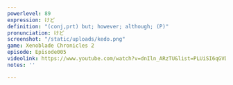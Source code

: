 ```yaml
---
powerlevel: 89
expression: けど
definition: "(conj,prt) but; however; although; (P)"
pronunciation: けど
screenshot: "/static/uploads/kedo.png"
game: Xenoblade Chronicles 2
episode: Episode005
videolink: https://www.youtube.com/watch?v=dnIln_ARzTU&list=PLUiSI6qGVDKsXmMW0GnjV--kUTLhsKN-K&index=9
notes: ''

---
```

